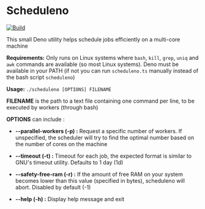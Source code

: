 # Scheduleno

[![Build](https://github.com/Webcretaire/Scheduleno/actions/workflows/build.yml/badge.svg)](https://github.com/Webcretaire/Scheduleno/actions/workflows/build.yml)

This small Deno utility helps schedule jobs efficiently on a multi-core machine

**Requirements:** Only runs on Linux systems where `bash`, `kill`, `grep`, `uniq` and `awk` commands are available (so most Linux systems). Deno must be available in your PATH (if not you can run `scheduleno.ts` manually instead of the bash script `scheduleno`)
 
**Usage:** `./scheduleno [OPTIONS] FILENAME`

**FILENAME** is the path to a text file containing one command per line, to be executed by workers (through bash)
 
**OPTIONS**  can include :
 
- **--parallel-workers (-p) :** Request a specific number of workers. If unspecified, the scheduler will try to find the optimal number based on the number of cores on the machine

- **--timeout (-t) :** Timeout for each job, the expected format is similar to GNU's timeout utility. Defaults to 1 day (1d)

- **--safety-free-ram (-r) :** If the amount of free RAM on your system becomes lower than this value (specified in bytes), scheduleno will abort. Disabled by default (-1)

- **--help (-h) :** Display help message and exit
